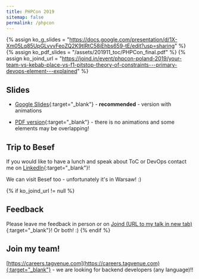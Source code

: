 ```yaml
---
title: PHPCon 2019
sitemap: false
permalink: /phpcon
---
```


{% assign ko_g_slides = "https://docs.google.com/presentation/d/1X-Xm05Lq85UpGLvvvFeoZQ2K9tlRtC58iEhbs659-tE/edit?usp=sharing" %}
{% assign ko_pdf_slides = "/assets/201911_toc/PHPCon_final.pdf" %}
{% assign ko_joind_url = "https://joind.in/event/phpcon-poland-2019/your-team-vs-kebab-place-vs-f1-pitstop-theory-of-constraints---primary-devops-element---explained" %}

## Slides

- [Google Slides]({{ko_g_slides}}){:target="_blank"} - <B>recommended</B> - version with animations

- [PDF version]({{ko_pdf_slides}}){:target="_blank"} - there is no animations and some elements may be overlapping!

## Trip to Besef

If you would like to have a lunch and speak about ToC or DevOps contact me on [LinkedIn](https://www.linkedin.com/in/konradotrebski/){:target="_blank"}! 

We can visit Besef too - unfortunately it's in Warsaw! :) 

{% if ko_joind_url != null %}
## Feedback
Please leave me feedback in person or on [Joind (URL to my talk in new tab)]({{ko_joind_url}}){:target="_blank"}! Or both! :)
{% endif %}

## Join my team!

[https://careers.tagvenue.com](https://careers.tagvenue.com){:target="_blank"} - we are looking for backend developers (any language)!!

